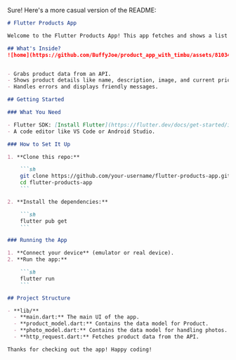 Sure! Here's a more casual version of the README:

```markdown
# Flutter Products App

Welcome to the Flutter Products App! This app fetches and shows a list of products from an API. It's a simple demo of making HTTP requests, handling JSON data, and displaying it all in a pretty list.

## What's Inside?
![home](https://github.com/BuffyJoe/product_app_with_timbu/assets/81034050/f0d3fe3e-7356-4af4-a085-df5422ea2ff4)


- Grabs product data from an API.
- Shows product details like name, description, image, and current price.
- Handles errors and displays friendly messages.

## Getting Started

### What You Need

- Flutter SDK: [Install Flutter](https://flutter.dev/docs/get-started/install)
- A code editor like VS Code or Android Studio.

### How to Set It Up

1. **Clone this repo:**

    ```sh
    git clone https://github.com/your-username/flutter-products-app.git
    cd flutter-products-app
    ```

2. **Install the dependencies:**

    ```sh
    flutter pub get
    ```

### Running the App

1. **Connect your device** (emulator or real device).
2. **Run the app:**

    ```sh
    flutter run
    ```

## Project Structure

- **lib/**
  - **main.dart:** The main UI of the app.
  - **product_model.dart:** Contains the data model for Product.
  - **photo_model.dart:** Contains the data model for handling photos.
  - **http_request.dart:** Fetches product data from the API.

Thanks for checking out the app! Happy coding!
```
